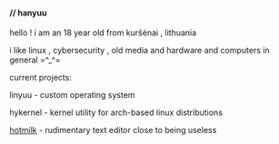 #### // hanyuu




hello ! i am an 18 year old from kuršėnai , lithuania

i like linux , cybersecurity , old media and hardware and computers in general =^_^=



current projects:

linyuu - custom operating system

hykernel - kernel utility for arch-based linux distributions

[hotmilk](https://github.com/0xhanyuu/hotmilk) - rudimentary text editor close to being useless

